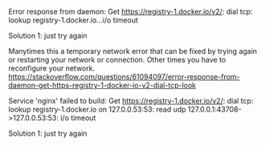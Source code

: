 
Error response from daemon: Get https://registry-1.docker.io/v2/: dial tcp: lookup registry-1.docker.io…i/o timeout

Solution 1: just try again

Manytimes this a temporary network error that can be fixed by trying again or restarting your network or connection. Other times you have to reconfigure your network.
https://stackoverflow.com/questions/61094097/error-response-from-daemon-get-https-registry-1-docker-io-v2-dial-tcp-look



Service 'nginx' failed to build: Get https://registry-1.docker.io/v2/: dial tcp: lookup registry-1.docker.io on 127.0.0.53:53: read udp 127.0.0.1:43708->127.0.0.53:53: i/o timeout

Solution 1: just try again

